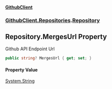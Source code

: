 #### [GithubClient](index 'index')
### [GithubClient.Repositories](GithubClient.Repositories 'GithubClient.Repositories').[Repository](GithubClient.Repositories.Repository 'GithubClient.Repositories.Repository')

## Repository.MergesUrl Property

Github API Endpoint Url

```csharp
public string? MergesUrl { get; set; }
```

#### Property Value
[System.String](https://docs.microsoft.com/en-us/dotnet/api/System.String 'System.String')